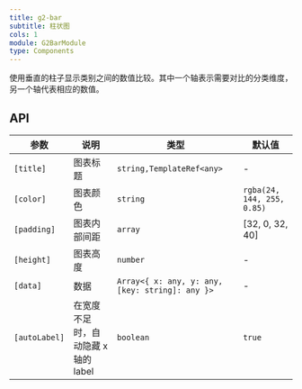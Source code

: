```yaml
---
title: g2-bar
subtitle: 柱状图
cols: 1
module: G2BarModule
type: Components
---
```


使用垂直的柱子显示类别之间的数值比较。其中一个轴表示需要对比的分类维度，另一个轴代表相应的数值。

## API

| 参数      | 说明                                      | 类型         | 默认值 |
|----------|------------------------------------------|-------------|-------|
| `[title]` | 图表标题 | `string,TemplateRef<any>` | - |
| `[color]` | 图表颜色 | `string` | `rgba(24, 144, 255, 0.85)` |
| `[padding]` | 图表内部间距 | `array` | \[32, 0, 32, 40\] |
| `[height]` | 图表高度 | `number` | - |
| `[data]` | 数据 | `Array<{ x: any, y: any, [key: string]: any }>` | - |
| `[autoLabel]` | 在宽度不足时，自动隐藏 x 轴的 label | `boolean` | `true` |
